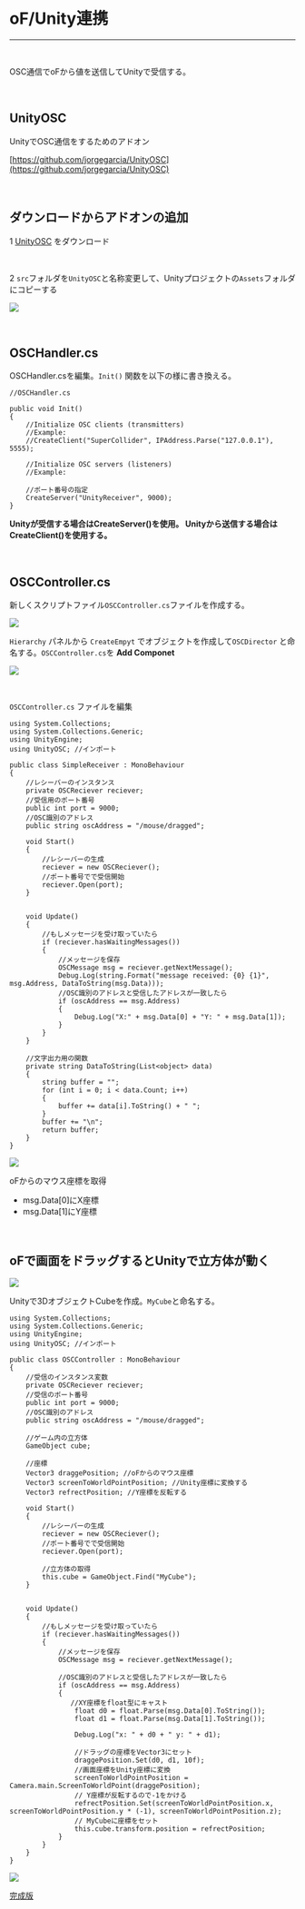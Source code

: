 

# oF/Unity連携

---

&nbsp;
&nbsp;

OSC通信でoFから値を送信してUnityで受信する。

&nbsp;
&nbsp;

## UnityOSC


UnityでOSC通信をするためのアドオン

[https://github.com/jorgegarcia/UnityOSC](https://github.com/jorgegarcia/UnityOSC) 

&nbsp;
&nbsp;

## ダウンロードからアドオンの追加

1 [UnityOSC](https://github.com/jorgegarcia/UnityOSC) をダウンロード

&nbsp;


2 `src`フォルダを`UnityOSC`と名称変更して、Unityプロジェクトの`Assets`フォルダにコピーする

![](img/unity_osc01.png)
 
 
&nbsp;
&nbsp;
 
## OSCHandler.cs


OSCHandler.csを編集。`Init()` 関数を以下の様に書き換える。

```
//OSCHandler.cs
	
public void Init()
{
    //Initialize OSC clients (transmitters)
    //Example:		
    //CreateClient("SuperCollider", IPAddress.Parse("127.0.0.1"), 5555);

    //Initialize OSC servers (listeners)
    //Example:

	//ポート番号の指定
    CreateServer("UnityReceiver", 9000);
}	
```	

__Unityが受信する場合はCreateServer()を使用。
Unityから送信する場合はCreateClient()を使用する。__

&nbsp;
&nbsp;

## OSCController.cs

新しくスクリプトファイル`OSCController.cs`ファイルを作成する。

![](img/unity_osc02.png)

`Hierarchy` パネルから `CreateEmpyt` でオブジェクトを作成して`OSCDirector` と命名する。`OSCController.cs`を **Add Componet**

![](img/unity_osc03.png)

&nbsp;
	
`OSCController.cs` ファイルを編集

```	
using System.Collections;
using System.Collections.Generic;
using UnityEngine;
using UnityOSC; //インポート

public class SimpleReceiver : MonoBehaviour
{
    //レシーバーのインスタンス
    private OSCReciever reciever;
    //受信用のポート番号
    public int port = 9000;
    //OSC識別のアドレス
    public string oscAddress = "/mouse/dragged";

    void Start()
    {
    	//レシーバーの生成
        reciever = new OSCReciever();
        //ポート番号でで受信開始
        reciever.Open(port);
    }

    
    void Update()
    {
    	//もしメッセージを受け取っていたら
        if (reciever.hasWaitingMessages())
        {
        	//メッセージを保存
            OSCMessage msg = reciever.getNextMessage();
            Debug.Log(string.Format("message received: {0} {1}", msg.Address, DataToString(msg.Data)));
			//OSC識別のアドレスと受信したアドレスが一致したら
            if (oscAddress == msg.Address)
            {
                Debug.Log("X:" + msg.Data[0] + "Y: " + msg.Data[1]);
            }
        }
    }

    //文字出力用の関数
    private string DataToString(List<object> data)
    {
        string buffer = "";
        for (int i = 0; i < data.Count; i++)
        {
            buffer += data[i].ToString() + " ";
        }
        buffer += "\n";
        return buffer;
    }
}
```

![](img/unity_osc06.png)

oFからのマウス座標を取得

* msg.Data[0]にX座標
* msg.Data[1]にY座標

&nbsp;
&nbsp;


## oFで画面をドラッグするとUnityで立方体が動く

![](img/unity_osc05.png)

Unityで3DオブジェクトCubeを作成。`MyCube`と命名する。


```
using System.Collections;
using System.Collections.Generic;
using UnityEngine;
using UnityOSC; //インポート

public class OSCController : MonoBehaviour
{
	//受信のインスタンス変数
    private OSCReciever reciever;
    //受信のポート番号
    public int port = 9000;
    //OSC識別のアドレス
    public string oscAddress = "/mouse/dragged";
    
    //ゲーム内の立方体
    GameObject cube;
    
    //座標
    Vector3 draggePosition; //oFからのマウス座標
    Vector3 screenToWorldPointPosition; //Unity座標に変換する
    Vector3 refrectPosition; //Y座標を反転する

    void Start()
    {
        //レシーバーの生成
        reciever = new OSCReciever();
        //ポート番号でで受信開始
        reciever.Open(port);
		
		//立方体の取得
        this.cube = GameObject.Find("MyCube");
    }

    
    void Update()
    {
        //もしメッセージを受け取っていたら
        if (reciever.hasWaitingMessages())
        {
            //メッセージを保存
            OSCMessage msg = reciever.getNextMessage();
            
            //OSC識別のアドレスと受信したアドレスが一致したら
            if (oscAddress == msg.Address)
            {
               //XY座標をfloat型にキャスト
                float d0 = float.Parse(msg.Data[0].ToString());
                float d1 = float.Parse(msg.Data[1].ToString());

                Debug.Log("x: " + d0 + " y: " + d1);

                //ドラッグの座標をVector3にセット
                draggePosition.Set(d0, d1, 10f);
                //画面座標をUnity座標に変換
                screenToWorldPointPosition = Camera.main.ScreenToWorldPoint(draggePosition);
                // Y座標が反転するので-1をかける
                refrectPosition.Set(screenToWorldPointPosition.x, screenToWorldPointPosition.y * (-1), screenToWorldPointPosition.z);
                // MyCubeに座標をセット
                this.cube.transform.position = refrectPosition;
            }
        }
    }
}
```

![](img/unity_osc_screencast.gif)



[完成版](https://github.com/yonekura907/dh18au_of/blob/master/190710/of_unity_osc.zip)


